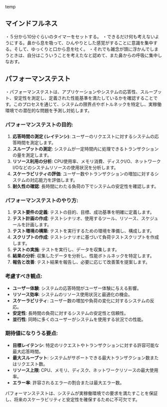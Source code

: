 temp

## マインドフルネス
・５分から10分ぐらいのタイマーをセットする。
・できるだけ何も考えないようにする。鼻から息を吸って、ひんやりとした感覚がすることに意識を集中する。そして、ゆっくりと口から息を吐く。
・それでも雑念が頭に浮かんでしまうときは、自分はこういうことを考えたなと認めて、また鼻からの呼吸に集中しなおす。

## パフォーマンステスト
・パフォーマンステストは、アプリケーションやシステムの応答性、スループット、安定性を測定し、定義された性能基準を満たしているかを確認することです。このプロセスを通じて、システムの限界点やボトルネックを特定し、実稼働環境での潜在的な問題を予測し対処します。

### パフォーマンステストの目的:

1. **応答時間の測定 (レイテンシ)**: ユーザーのリクエストに対するシステムの応答時間を測定します。
2. **スループットの測定**: システムが一定時間内に処理できるトランザクションの量を測定します。
3. **リソース利用の分析**: CPU使用率、メモリ消費、ディスクI/O、ネットワークI/Oなどのシステムリソースの使用状況を分析します。
4. **スケーラビリティの評価**: ユーザー数やトランザクションの増加に対するシステムの対応能力を評価します。
5. **耐久性の確認**: 長時間にわたる負荷の下でシステムの安定性を確認します。

### パフォーマンステストのやり方:

1. **テスト要件の定義**: テストの目的、目標、成功基準を明確に定義します。
2. **テスト計画の作成**: テストシナリオ、使用するツール、リソース、スケジュールを計画します。
3. **テスト環境の構築**: テストを実行するための環境を準備し、構成します。
4. **スクリプトの作成**: テストシナリオに基づいて負荷テストスクリプトを作成します。
5. **テストの実施**: テストを実行し、データを収集します。
6. **結果の分析**: 収集したデータを分析し、性能ボトルネックを特定します。
7. **報告と改善**: テスト結果を報告し、必要に応じて改善策を提案します。

### 考慮すべき観点:

- **ユーザー体験**: システムの応答時間がユーザー体験に与える影響。
- **リソース効率**: システムのリソース使用状況と最適化の機会。
- **スケーラビリティ**: ユーザー数の増加や負荷の変化に対するシステムの反応。
- **安定性**: 長時間の負荷に対するシステムの安定性と信頼性。
- **並行性**: 同時に多くのユーザーがシステムを使用する状況での性能。

### 期待値になりうる要点:

- **目標レイテンシ**: 特定のリクエストやトランザクションに対する許容可能な最大応答時間。
- **最大スループット**: システムがサポートできる最大トランザクション数またはリクエスト数。
- **リソース上限**: CPU、メモリ、ディスク、ネットワークリソースの最大使用率。
- **エラー率**: 許容されるエラーの割合または最大エラー数。

パフォーマンステストは、システムが実稼働環境での要求を満たすことを保証し、将来のスケーラビリティと安定性を確保するために不可欠です。